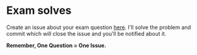 # Exam solves

Create an issue about your exam question [here](../../issues/new). I'll solve the problem and commit which will close the issue and you'll be notified about it.

__Remember, One Question = One Issue.__
